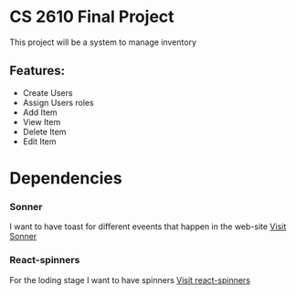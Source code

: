 # CS 2610 Final Project

This project will be a system to manage inventory

## Features:
- Create Users
- Assign Users roles
- Add Item
- View Item
- Delete Item
- Edit Item

# Dependencies

### Sonner
I want to have toast for different eveents that happen in the web-site
[Visit Sonner](https://sonner.emilkowal.ski/)

### React-spinners
For the loding stage I want to have spinners
[Visit react-spinners](https://github.com/davidhu2000/react-spinners)